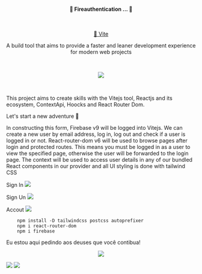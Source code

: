 <h4 align="center"> 
	🚧  Fireauthentication ...  🚧
</h4><br>

<p align="center">
    <a href="https://vitejs.dev/guide/">🔗 Vite </a>
</p>
<p align="center">A build tool that aims to provide a faster and leaner development experience for modern web projects</p><br>

<p align="center"><img src="https://media.giphy.com/media/mSKMcT3Xqe8s8/giphy.gif"/></p><br>




This project aims to create skills with the Vitejs tool, Reactjs and its ecosystem, ContextApi, Hoocks and React Router Dom.<br>

Let's start a new adventure 🚀

In constructing this form, Firebase v9 will be logged into Vitejs. We can create a new user by email address, log in, log out and check if a user is logged in or not.
React-router-dom v6 will be used to browse pages after login and protected routes. This means you must be logged in as a user to view the specified page, otherwise the user will be forwarded to the login page.
The context will be used to access user details in any of our bundled React components in our provider and all UI styling is done with tailwind CSS

Sign In
<img src="../fire-autentication/src/assets/image/image-readme-01.png"/><br>

Sign Un
<img src="../fire-autentication/src/assets/image/image-readme-02.png"/><br>

Accout 
<img src="../fire-autentication/src/assets/image/image-readme-03.png"/><br>








``` 
    npm install -D tailwindcss postcss autoprefixer 
    npm i react-router-dom
    npm i firebase
``` 

Eu estou aqui pedindo aos deuses que você contibua! 

<p align="center"><img src="https://media.giphy.com/media/10kRzcdynCwUj6/giphy.gif"/></p>



[<img src="https://img.shields.io/badge/medium-%2312100E.svg?&style=for-the-badge&logo=medium&logoColor=white" />](https://devmarilia-frontend.medium.com/)  [<img src="https://img.shields.io/badge/linkedin-%230077B5.svg?&style=for-the-badge&logo=linkedin&logoColor=white" />](https://www.linkedin.com/in/mar%C3%ADlia-lemos-b2565316a/)
